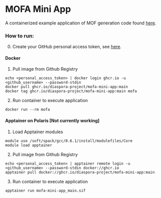 # MOFA Mini App

A containerized example application of MOF generation code found [here](https://github.com/globus-labs/mof-generation-at-scale/tree/main).

### How to run:

0. Create your GitHub personal access token, see [here](https://docs.github.com/en/authentication/keeping-your-account-and-data-secure/managing-your-personal-access-tokens#creating-a-personal-access-token-classic).

#### Docker
1. Pull image from Github Registry
```
echo <personal_access_token> | docker login ghcr.io -u <github_username> --password-stdin
docker pull ghcr.io/diaspora-project/mofa-mini-app:main
docker tag ghcr.io/diaspora-project/mofa-mini-app:main mofa
```
2. Run container to execute application
```
docker run --rm mofa
```

#### Apptainer on Polaris [Not currently working]
1. Load Apptainer modules
```
module use /soft/spack/gcc/0.6.1/install/modulefiles/Core
module load apptainer
```
  
2. Pull image from Github Registry
```
echo <personal_access_token> | apptainer remote login -u <github_username> --password-stdin docker://ghcr.io
apptainer pull docker://ghcr.io/diaspora-project/mofa-mini-app:main
```

3. Run container to execute application
```
apptainer run mofa-mini-app_main.sif
```
